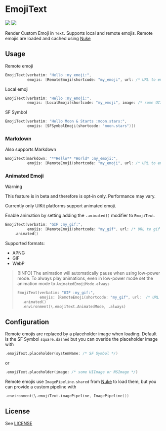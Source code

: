 # EmojiText

[![](https://img.shields.io/endpoint?url=https%3A%2F%2Fswiftpackageindex.com%2Fapi%2Fpackages%2Fdivadretlaw%2FEmojiText%2Fbadge%3Ftype%3Dplatforms)](https://swiftpackageindex.com/divadretlaw/EmojiText)
[![](https://img.shields.io/endpoint?url=https%3A%2F%2Fswiftpackageindex.com%2Fapi%2Fpackages%2Fdivadretlaw%2FEmojiText%2Fbadge%3Ftype%3Dswift-versions)](https://swiftpackageindex.com/divadretlaw/EmojiText)


Render Custom Emoji in `Text`. Supports local and remote emojis. Remote emojis are loaded and cached using [Nuke](https://github.com/kean/Nuke)

## Usage

Remote emoji

```swift
EmojiText(verbatim: "Hello :my_emoji:",
          emojis: [RemoteEmoji(shortcode: "my_emoji", url: /* URL to emoji */)])
```

Local emoji

```swift
EmojiText(verbatim: "Hello :my_emoji:",
          emojis: [LocalEmoji(shortcode: "my_emoji", image: /* some UIImage or NSImage */)])
```

SF Symbol

```swift
EmojiText(verbatim: "Hello Moon & Starts :moon.stars:",
          emojis: [SFSymbolEmoji(shortcode: "moon.stars")])
```

### Markdown

Also supports Markdown

```swift
EmojiText(markdown: "**Hello** *World* :my_emoji:",
          emojis: [RemoteEmoji(shortcode: "my_emoji", url: /* URL to emoji */)])
```

### Animated Emoji

> [!WARNING]
> This feature is in beta and therefore is opt-in only. Performance may vary.

Currently only UIKit platforms support animated emoji.

Enable animation by setting adding the `.animated()` modifier to `EmojiText`.

```swift
EmojiText(verbatim: "GIF :my_gif:",
          emojis: [RemoteEmoji(shortcode: "my_gif", url: /* URL to gif */)])
    .animated()
```

Supported formats:

- APNG
- GIF
- WebP

> [!INFO]
> The animation will automatically pause when using low-power mode. To always play animations, even in low-power mode set the animation mode to `AnimatedEmojiMode.always`
> 
> ```swift
> EmojiText(verbatim: "GIF :my_gif:",
>           emojis: [RemoteEmoji(shortcode: "my_gif", url:  /* URL to gif */)])
>   .animated()
>   .environment(\.emojiText.AnimatedMode, .always)
> ```

## Configuration

Remote emojis are replaced by a placeholder image when loading. Default is the SF Symbol `square.dashed` but you can overide the placeholder image with

```swift
.emojiText.placeholder(systemName: /* SF Symbol */)
```

or

```swift
.emojiText.placeholder(image: /* some UIImage or NSImage */)
```

Remote emojis use `ImagePipeline.shared` from [Nuke](https://github.com/kean/Nuke) to load them, but you can provide a custom pipeline with

```swift
.environment(\.emojiText.imagePipeline, ImagePipeline())
```

## License

See [LICENSE](LICENSE)
